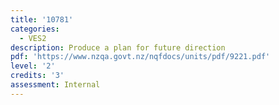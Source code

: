 ```yaml
---
title: '10781'
categories:
  - VES2
description: Produce a plan for future direction
pdf: 'https://www.nzqa.govt.nz/nqfdocs/units/pdf/9221.pdf'
level: '2'
credits: '3'
assessment: Internal
---
```


